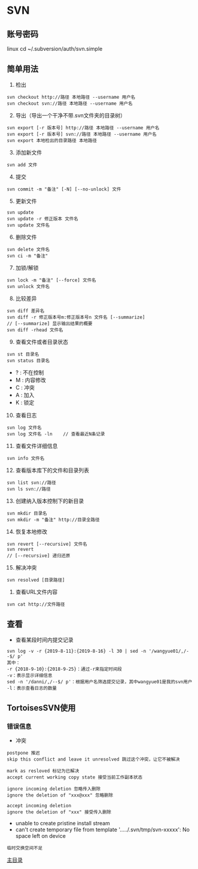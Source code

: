 # SVN

## 账号密码
linux cd ~/.subversion/auth/svn.simple

## 简单用法
1. 检出
```
svn checkout http://路径 本地路径 --username 用户名
svn checkout svn://路径 本地路径 --username 用户名
```
2. 导出（导出一个干净不带.svn文件夹的目录树）
```
svn export [-r 版本号] http://路径 本地路径 --username 用户名
svn export [-r 版本号] svn://路径 本地路径 --username 用户名
svn export 本地检出的目录路径 本地路径
```
3. 添加新文件
```
svn add 文件
```
4. 提交
```
svn commit -m "备注" [-N] [--no-unlock] 文件
```
5. 更新文件
```
svn update
svn update -r 修正版本 文件名
svn update 文件名
```
6. 删除文件
```
svn delete 文件名
svn ci -m "备注"
```
7. 加锁/解锁
```
svn lock -m "备注" [--force] 文件名
svn unlock 文件名
```
8. 比较差异
```
svn diff 差异名
svn diff -r 修正版本号m:修正版本号n 文件名 [--summarize]
// [--summarize] 显示输出结果的概要
svn diff -rhead 文件名
```
9. 查看文件或者目录状态
```
svn st 目录名
svn status 目录名
```
* ? : 不在控制
* M : 内容修改
* C : 冲突
* A : 加入
* K : 锁定
10. 查看日志
```
svn log 文件名
svn log 文件名 -ln    // 查看最近N条记录
```
11. 查看文件详细信息
```
svn info 文件名
```
12. 查看版本库下的文件和目录列表
```
svn list svn://路径
svn ls svn://路径
```
13. 创建纳入版本控制下的新目录
```
svn mkdir 目录名
svn mkdir -m "备注" http://目录全路径
```
14. 恢复本地修改
```
svn revert [--recursive] 文件名
svn revert 
// [--recursive] 递归还原
```
15. 解决冲突
```
svn resolved [目录路径]
```
1.  查看URL文件内容
```
svn cat http://文件路径
```

## 查看
- 查看某段时间内提交记录
```
svn log -v -r {2019-8-11}:{2019-8-16} -l 30 | sed -n '/wangyue01/,/--$/ p'
其中：
-r {2018-9-10}:{2018-9-25}：通过-r来指定时间段
-v：表示显示详细信息
sed -n '/danni/,/--$/ p'：根据用户名筛选提交记录，其中wangyue01是我的svn用户
-l：表示查看日志的数量
```

## TortoisesSVN使用
### 错误信息
- 冲突
```
postpone 推迟
skip this conflict and leave it unresolved 跳过这个冲突，让它不被解决

mark as resloved 标记为已解决
accept current working copy state 接受当前工作副本状态

ignore incoming deletion 忽略传入删除
ignore the deletion of "xxx@xxx" 忽略删除

accept incoming deletion
ignore the deletion of "xxx" 接受传入删除
```
- unable to create pristine install stream
- can't create temporary file from template '...../.svn/tmp/svn-xxxxx': No space left on device
```
临时交换空间不足
```

[主目录](../../README.md)
